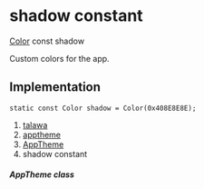 
<div>

# shadow constant

</div>


[Color](https://api.flutter.dev/flutter/painting/Color-class.html) const
shadow



Custom colors for the app.



## Implementation

``` language-dart
static const Color shadow = Color(0x408E8E8E);
```







1.  [talawa](../../index.html)
2.  [apptheme](../../apptheme/)
3.  [AppTheme](../../apptheme/AppTheme-class.html)
4.  shadow constant

##### AppTheme class







